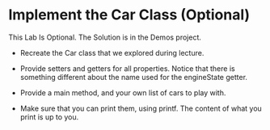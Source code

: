 # Implement the Car Class (Optional)

This Lab Is Optional.  The Solution is in the Demos project.
 - Recreate the Car class that we explored during lecture.

 - Provide setters and getters for all properties.  Notice that there is something different about the name used for the engineState getter.

 - Provide a main method, and your own list of cars to play with.

 - Make sure that you can print them, using printf.  The content of what you print is up to you.
